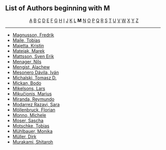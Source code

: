 <h2>List of Authors beginning with M</h2>
<p style="text-align:center"><a href="authors_A.html">A</a>&nbsp;<a href="authors_B.html">B</a>&nbsp;<a href="authors_C.html">C</a>&nbsp;<a href="authors_D.html">D</a>&nbsp;<a href="authors_E.html">E</a>&nbsp;<a href="authors_F.html">F</a>&nbsp;<a href="authors_G.html">G</a>&nbsp;<a href="authors_H.html">H</a>&nbsp;<a href="authors_I.html">I</a>&nbsp;<a href="authors_J.html">J</a>&nbsp;<a href="authors_K.html">K</a>&nbsp;<a href="authors_L.html">L</a>&nbsp;<b>M</b>&nbsp;<a href="authors_N.html">N</a>&nbsp;<a href="authors_O.html">O</a>&nbsp;<a href="authors_P.html">P</a>&nbsp;<a href="authors_Q.html">Q</a>&nbsp;<a href="authors_R.html">R</a>&nbsp;<a href="authors_S.html">S</a>&nbsp;<a href="authors_T.html">T</a>&nbsp;<a href="authors_U.html">U</a>&nbsp;<a href="authors_V.html">V</a>&nbsp;<a href="authors_W.html">W</a>&nbsp;<a href="authors_X.html">X</a>&nbsp;<a href="authors_Y.html">Y</a>&nbsp;<a href="authors_Z.html">Z</a>&nbsp;</p>
<hr width="98%" />
<ul class="authors_list">
<li><a href="author_188.html">Magnusson, Fredrik</a></li><li><a href="author_189.html">Maile, Tobias</a></li><li><a href="author_190.html">Majetta, Kristin</a></li><li><a href="author_191.html">Matejak, Marek</a></li><li><a href="author_192.html">Mattsson, Sven Erik</a></li><li><a href="author_193.html">Menager, Nils</a></li><li><a href="author_194.html">Mengist, Alachew</a></li><li><a href="author_195.html">Mesonero Dávila, Iván</a></li><li><a href="author_196.html">Michalski, Tomasz D.</a></li><li><a href="author_197.html">Mickan, Bodo</a></li><li><a href="author_198.html">Mikelsons, Lars</a></li><li><a href="author_199.html">Mikučionis, Marius</a></li><li><a href="author_200.html">Miranda, Reymundo</a></li><li><a href="author_201.html">Modarrez Razavi, Sara</a></li><li><a href="author_202.html">Möllenbruck, Florian</a></li><li><a href="author_203.html">Monno, Michele</a></li><li><a href="author_204.html">Moser, Sascha</a></li><li><a href="author_205.html">Motschke, Tobias</a></li><li><a href="author_206.html">Mühlbauer, Monika</a></li><li><a href="author_207.html">Müller, Dirk</a></li><li><a href="author_208.html">Murakami, Shitaroh</a></li></ul>